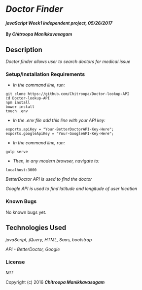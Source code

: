 # _Doctor Finder_

#### _javaScript Week1 independent project, 05/26/2017_

#### By _**Chitroopa Manikkavasagam**_

## Description

_Doctor finder allows user to search doctors for medical issue_

### Setup/Installation Requirements

* _In the command line, run:_
```
git clone https://github.com/Chitroopa/Doctor-lookup-API
cd Doctor-lookup-API
npm install
bower install
touch .env
```
* _In the .env file add this line with your API key:_
```
exports.apiKey = "Your-BetterDoctorAPI-Key-Here";
exports.googleApiKey = "Your-GoogleAPI-Key-Here";
```

* _In the command line, run:_
```
gulp serve
```
* _Then, in any modern browser, navigate to:_
```
localhost:3000
```

_BetterDoctor API is used to find the doctor_

_Google API is used to find latitude and longitude of user location_

### Known Bugs

No known bugs yet.


## Technologies Used

_javaScript, jQuery, HTML, Saas, bootstrap_

_API - BetterDoctor, Google_

### License

*MIT*

Copyright (c) 2016 **_Chitroopa Manikkavasagam_**
